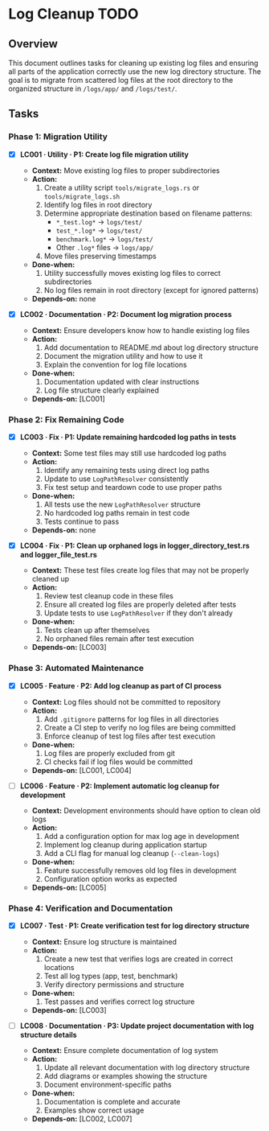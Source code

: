 # Log Cleanup TODO

## Overview
This document outlines tasks for cleaning up existing log files and ensuring all parts of the application correctly use the new log directory structure. The goal is to migrate from scattered log files at the root directory to the organized structure in `/logs/app/` and `/logs/test/`.

## Tasks

### Phase 1: Migration Utility

- [x] **LC001 · Utility · P1: Create log file migration utility**
    - **Context:** Move existing log files to proper subdirectories
    - **Action:**
        1. Create a utility script `tools/migrate_logs.rs` or `tools/migrate_logs.sh`
        2. Identify log files in root directory
        3. Determine appropriate destination based on filename patterns:
           - `*_test.log*` -> `logs/test/`
           - `test_*.log*` -> `logs/test/`
           - `benchmark.log*` -> `logs/test/`
           - Other `.log*` files -> `logs/app/`
        4. Move files preserving timestamps
    - **Done-when:**
        1. Utility successfully moves existing log files to correct subdirectories
        2. No log files remain in root directory (except for ignored patterns)
    - **Depends-on:** none

- [x] **LC002 · Documentation · P2: Document log migration process**
    - **Context:** Ensure developers know how to handle existing log files
    - **Action:**
        1. Add documentation to README.md about log directory structure
        2. Document the migration utility and how to use it
        3. Explain the convention for log file locations
    - **Done-when:**
        1. Documentation updated with clear instructions
        2. Log file structure clearly explained
    - **Depends-on:** [LC001]

### Phase 2: Fix Remaining Code

- [x] **LC003 · Fix · P1: Update remaining hardcoded log paths in tests**
    - **Context:** Some test files may still use hardcoded log paths
    - **Action:**
        1. Identify any remaining tests using direct log paths
        2. Update to use `LogPathResolver` consistently
        3. Fix test setup and teardown code to use proper paths
    - **Done-when:**
        1. All tests use the new `LogPathResolver` structure
        2. No hardcoded log paths remain in test code
        3. Tests continue to pass
    - **Depends-on:** none

- [x] **LC004 · Fix · P1: Clean up orphaned logs in logger_directory_test.rs and logger_file_test.rs**
    - **Context:** These test files create log files that may not be properly cleaned up
    - **Action:**
        1. Review test cleanup code in these files
        2. Ensure all created log files are properly deleted after tests
        3. Update tests to use `LogPathResolver` if they don't already
    - **Done-when:**
        1. Tests clean up after themselves
        2. No orphaned files remain after test execution
    - **Depends-on:** [LC003]

### Phase 3: Automated Maintenance

- [x] **LC005 · Feature · P2: Add log cleanup as part of CI process**
    - **Context:** Log files should not be committed to repository
    - **Action:**
        1. Add `.gitignore` patterns for log files in all directories
        2. Create a CI step to verify no log files are being committed
        3. Enforce cleanup of test log files after test execution
    - **Done-when:**
        1. Log files are properly excluded from git
        2. CI checks fail if log files would be committed
    - **Depends-on:** [LC001, LC004]

- [ ] **LC006 · Feature · P2: Implement automatic log cleanup for development**
    - **Context:** Development environments should have option to clean old logs
    - **Action:**
        1. Add a configuration option for max log age in development
        2. Implement log cleanup during application startup
        3. Add a CLI flag for manual log cleanup (`--clean-logs`)
    - **Done-when:**
        1. Feature successfully removes old log files in development
        2. Configuration option works as expected
    - **Depends-on:** [LC005]

### Phase 4: Verification and Documentation

- [x] **LC007 · Test · P1: Create verification test for log directory structure**
    - **Context:** Ensure log structure is maintained
    - **Action:**
        1. Create a new test that verifies logs are created in correct locations
        2. Test all log types (app, test, benchmark)
        3. Verify directory permissions and structure
    - **Done-when:**
        1. Test passes and verifies correct log structure
    - **Depends-on:** [LC003]

- [ ] **LC008 · Documentation · P3: Update project documentation with log structure details**
    - **Context:** Ensure complete documentation of log system
    - **Action:**
        1. Update all relevant documentation with log directory structure
        2. Add diagrams or examples showing the structure
        3. Document environment-specific paths
    - **Done-when:**
        1. Documentation is complete and accurate
        2. Examples show correct usage
    - **Depends-on:** [LC002, LC007]